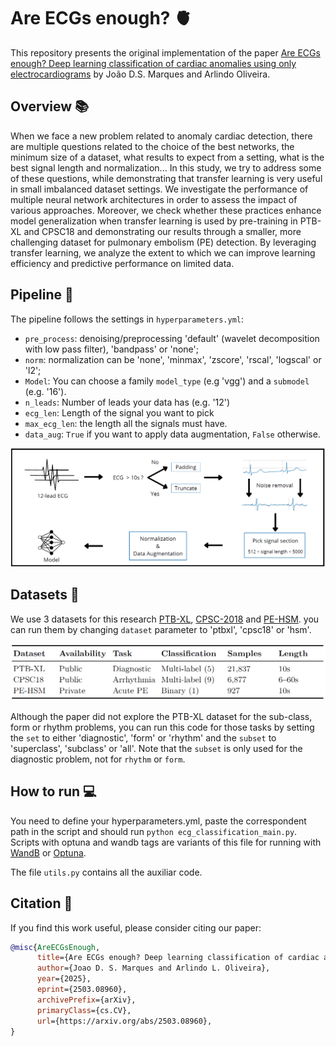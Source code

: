 # Are ECGs enough? 🫀
This repository presents the original implementation of the paper [Are ECGs enough? Deep learning classification of cardiac anomalies using only electrocardiograms](https://doi.org/10.48550/arXiv.2503.08960) by João D.S. Marques and Arlindo Oliveira.

## Overview 📚
When we face a new problem related to anomaly cardiac detection, there are multiple questions related to the choice of the best networks, the minimum size of a dataset, what results to expect from a setting, what is the best signal length and normalization... In this study, we try to address some of these questions, while demonstrating that transfer learning is very useful in small imbalanced dataset settings. We investigate the performance of multiple neural network architectures in order to assess the impact of various approaches. Moreover, we check whether these practices enhance model generalization when transfer learning is used by pre-training in PTB-XL and CPSC18 and demonstrating our results through a smaller, more challenging dataset for pulmonary embolism (PE) detection. By leveraging transfer learning, we analyze the extent to which we can improve learning efficiency and predictive performance on limited data. 

## Pipeline 🧪

The pipeline follows the settings in `hyperparameters.yml`: 
- `pre_process`: denoising/preprocessing 'default' (wavelet decomposition with low pass filter), 'bandpass' or 'none';
- `norm`: normalization can be 'none', 'minmax', 'zscore', 'rscal', 'logscal' or 'l2';
- `Model`: You can choose a family `model_type` (e.g 'vgg') and a `submodel` (e.g. '16').
- `n_leads`: Number of leads your data has (e.g. '12')
- `ecg_len`: Length of the signal you want to pick
- `max_ecg_len`: the length all the signals must have.
- `data_aug`: `True` if you want to apply data augmentation, `False` otherwise.

![GitHub Logo](images/pipeline.png)

## Datasets 📝

We use 3 datasets for this research [PTB-XL](https://physionet.org/content/ptb-xl/1.0.3/), [CPSC-2018](http://2018.icbeb.org/Challenge.html) and [PE-HSM](https://doi.org/10.1016/j.repc.2023.03.016). you can run them by changing `dataset` parameter to 'ptbxl', 'cpsc18' or 'hsm'.

![GitHub Logo](images/datasets.png)


Although the paper did not explore the PTB-XL dataset for the sub-class, form or rhythm problems, you can run this code for those tasks by setting the `set` to either 'diagnostic', 'form' or 'rhythm' and the `subset` to 'superclass', 'subclass' or 'all'. Note that the `subset` is only used for the diagnostic problem, not for `rhythm` or `form`.
## How to run 💻

You need to define your hyperparameters.yml, paste the correspondent path in the script and should run `python ecg_classification_main.py`. Scripts with optuna and wandb tags are variants of this file for running with [WandB](https://wandb.ai) or [Optuna](https://optuna.org/).

The file `utils.py` contains all the auxiliar code.

## Citation 💬
If you find this work useful, please consider citing our paper:

```bibtex
@misc{AreECGsEnough,
      title={Are ECGs enough? Deep learning classification of cardiac anomalies using only electrocardiograms}, 
      author={Joao D. S. Marques and Arlindo L. Oliveira},
      year={2025},
      eprint={2503.08960},
      archivePrefix={arXiv},
      primaryClass={cs.CV},
      url={https://arxiv.org/abs/2503.08960}, 
}
```



